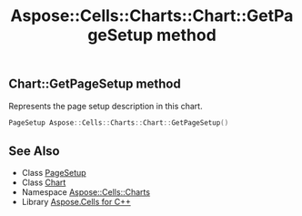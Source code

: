 ﻿---
title: Aspose::Cells::Charts::Chart::GetPageSetup method
linktitle: GetPageSetup
second_title: Aspose.Cells for C++ API Reference
description: 'Aspose::Cells::Charts::Chart::GetPageSetup method. Represents the page setup description in this chart in C++.'
type: docs
weight: 8800
url: /cpp/aspose.cells.charts/chart/getpagesetup/
---
## Chart::GetPageSetup method


Represents the page setup description in this chart.

```cpp
PageSetup Aspose::Cells::Charts::Chart::GetPageSetup()
```

## See Also

* Class [PageSetup](../../../aspose.cells/pagesetup/)
* Class [Chart](../)
* Namespace [Aspose::Cells::Charts](../../)
* Library [Aspose.Cells for C++](../../../)

